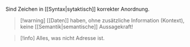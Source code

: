Sind Zeichen in [[Syntax|sytaktisch]] korrekter Anordnung.

> [!warning] [[Daten]] haben, ohne zusätzliche Information (Kontext), keine [[Semantik|semantische]] Aussagekraft!

> [!info] Alles, was nicht Adresse ist.

